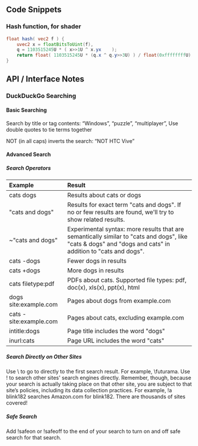 ## Code Snippets
### Hash function, for shader

```GLSL
float hash( vec2 f ) {
    uvec2 x = floatBitsToUint(f),
    q = 1103515245U * ( x>>1U ^ x.yx    );
    return float( 1103515245U * (q.x ^ q.y>>3U) ) / float(0xffffffffU);
}
```

## API / Interface Notes
### DuckDuckGo Searching 

#### Basic Searching
Search by title or tag contents:
    “Windows”, “puzzle”, “multiplayer”,
Use double quotes to tie terms together

NOT (in all caps) inverts the search: “NOT HTC Vive”


#### Advanced Search
##### Search Operators

| Example	                | Result  |
| :---------------------- | :------------------------------------------ |
| cats dogs              	| Results about cats or dogs |
| "cats and dogs"        	| Results for exact term "cats and dogs". If no or few results are found, we'll try to show related results. |
| ~"cats and dogs"       	| Experimental syntax: more results that are semantically similar to "cats and dogs", like "cats & dogs" and "dogs and cats" in addition to "cats and dogs". |
| cats -dogs	            | Fewer dogs in results |
| cats +dogs	            | More dogs in results |
| cats filetype:pdf	      | PDFs about cats. Supported file types: pdf, doc(x), xls(x), ppt(x), html |
| dogs site:example.com	  | Pages about dogs from example.com |
| cats -site:example.com	| Pages about cats, excluding example.com |
| intitle:dogs	          | Page title includes the word "dogs" |
| inurl:cats	            | Page URL includes the word "cats" |

##### Search Directly on Other Sites
Use \ to go to directly to the first search result. For example,  \futurama.
Use ! to search other sites' search engines directly. Remember, though, because your search is actually taking place on that other site, you are subject to that site’s policies, including its data collection practices. For example,  !a blink182 searches Amazon.com for blink182. There are thousands of sites covered!

##### Safe Search
Add !safeon or !safeoff to the end of your search to turn on and off safe search for that search.
